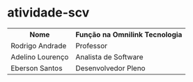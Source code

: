 # atividade-scv

<table>
  <tr>
    <th>Nome</th>
    <th>Fun&ccedil;&atilde;o na Omnilink Tecnologia</th>
  </tr>
  <tr>
    <td>Rodrigo Andrade</td>
    <td>Professor</td>
  </tr>
  <tr>
    <td>Adelino Lourenço</td>
    <td>Analista de Software</td>
  </tr>
  <tr>
    <td>Eberson Santos</td>
    <td>Desenvolvedor Pleno</td>
  </tr>
</table>